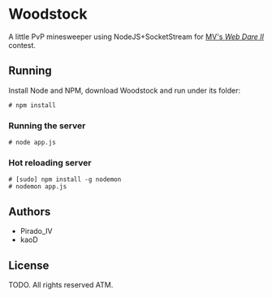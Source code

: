 # Woodstock

A little PvP minesweeper using NodeJS+SocketStream for [MV's *Web Dare II*](http://www.mediavida.com/foro/9/website-dare-ii-rise-of-the-evil-code-461879) contest.

## Running

Install Node and NPM, download Woodstock and run under its folder:

    # npm install


### Running the server

    # node app.js

### Hot reloading server

    # [sudo] npm install -g nodemon
    # nodemon app.js

## Authors

- Pirado_IV
- kaoD

## License

TODO. All rights reserved ATM.